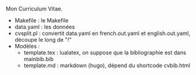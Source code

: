 Mon Curriculum Vitae.

* Makefile : le Makefile
* data.yaml : les données
* cvsplit.pl : convertit data.yaml en french.out.yaml et english.out.yaml, découpe le long de "!"
* Modèles :
  * template.tex : lualatex, on suppose que la bibliographie est dans mainbib.bib
  * template.md : markdown (hugo), dépend du shortcode cvbib.html
